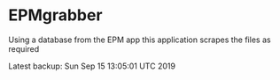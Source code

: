 # EPMgrabber
Using a database from the EPM app this application scrapes the files as required


Latest backup: Sun Sep 15 13:05:01 UTC 2019
